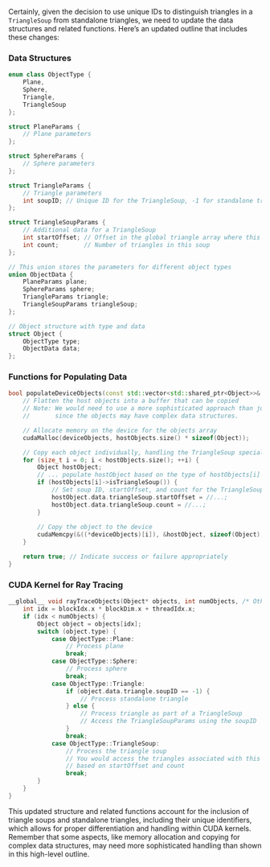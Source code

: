 Certainly, given the decision to use unique IDs to distinguish triangles in a `TriangleSoup` from standalone triangles, we need to update the data structures and related functions. Here’s an updated outline that includes these changes:

### Data Structures

```cpp
enum class ObjectType {
    Plane,
    Sphere,
    Triangle,
    TriangleSoup
};

struct PlaneParams {
    // Plane parameters
};

struct SphereParams {
    // Sphere parameters
};

struct TriangleParams {
    // Triangle parameters
    int soupID; // Unique ID for the TriangleSoup, -1 for standalone triangles
};

struct TriangleSoupParams {
    // Additional data for a TriangleSoup
    int startOffset; // Offset in the global triangle array where this soup's triangles start
    int count;       // Number of triangles in this soup
};

// This union stores the parameters for different object types
union ObjectData {
    PlaneParams plane;
    SphereParams sphere;
    TriangleParams triangle;
    TriangleSoupParams triangleSoup;
};

// Object structure with type and data
struct Object {
    ObjectType type;
    ObjectData data;
};
```

### Functions for Populating Data

```cpp
bool populateDeviceObjects(const std::vector<std::shared_ptr<Object>>& hostObjects, Object** deviceObjects) {
    // Flatten the host objects into a buffer that can be copied
    // Note: We would need to use a more sophisticated approach than just copying
    //       since the objects may have complex data structures.

    // Allocate memory on the device for the objects array
    cudaMalloc(deviceObjects, hostObjects.size() * sizeof(Object));

    // Copy each object individually, handling the TriangleSoup specially
    for (size_t i = 0; i < hostObjects.size(); ++i) {
        Object hostObject;
        // ... populate hostObject based on the type of hostObjects[i] ...
        if (hostObjects[i]->isTriangleSoup()) {
            // Set soup ID, startOffset, and count for the TriangleSoup
            hostObject.data.triangleSoup.startOffset = //...;
            hostObject.data.triangleSoup.count = //...;
        }
        
        // Copy the object to the device
        cudaMemcpy(&((*deviceObjects)[i]), &hostObject, sizeof(Object), cudaMemcpyHostToDevice);
    }

    return true; // Indicate success or failure appropriately
}
```

### CUDA Kernel for Ray Tracing

```cpp
__global__ void rayTraceObjects(Object* objects, int numObjects, /* Other parameters */) {
    int idx = blockIdx.x * blockDim.x + threadIdx.x;
    if (idx < numObjects) {
        Object object = objects[idx];
        switch (object.type) {
            case ObjectType::Plane:
                // Process plane
                break;
            case ObjectType::Sphere:
                // Process sphere
                break;
            case ObjectType::Triangle:
                if (object.data.triangle.soupID == -1) {
                    // Process standalone triangle
                } else {
                    // Process triangle as part of a TriangleSoup
                    // Access the TriangleSoupParams using the soupID
                }
                break;
            case ObjectType::TriangleSoup:
                // Process the triangle soup
                // You would access the triangles associated with this soup
                // based on startOffset and count
                break;
        }
    }
}
```

This updated structure and related functions account for the inclusion of triangle soups and standalone triangles, including their unique identifiers, which allows for proper differentiation and handling within CUDA kernels. Remember that some aspects, like memory allocation and copying for complex data structures, may need more sophisticated handling than shown in this high-level outline.